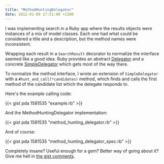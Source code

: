 ```yaml
---
title: "MethodHuntingDelegator"
date: 2012-01-09 17:51:00 +1100
---
```


I was implementing search in a Ruby app where the results objects were instances
of a mix of model classes. Each one had what could be considered a title and a
description, but the method names were inconsistent.

Wrapping each result in a `SearchResult` decorator to normalize the interface
seemed like a good idea. Ruby provides an abstract [Delegator][1] and a concrete
[SimpleDelegator][2] which gets most of the way there.

To normalize the method interface, I wrote an extension of `SimpleDelegator`
with a `#hunt_and_call(*candidates)` method, which finds and calls the first
method of the candidate list which the delegate responds to.

[1]: http://www.ruby-doc.org/stdlib-1.9.3/libdoc/delegate/rdoc/Delegator.html
[2]: http://www.ruby-doc.org/stdlib-1.9.3/libdoc/delegate/rdoc/SimpleDelegator.html

Here's the example calling code:

{{< gist pda 1581535 "example.rb" >}}

And the MethodHuntingDelegator implementation:

{{< gist pda 1581535 "method_hunting_delegator.rb" >}}

And of course:

{{< gist pda 1581535 "method_hunting_delegator_spec.rb" >}}


Completely insane? Useful enough for a gem? Better way of going about it? Give
me hell in [the gist comments](https://gist.github.com/1581535).
